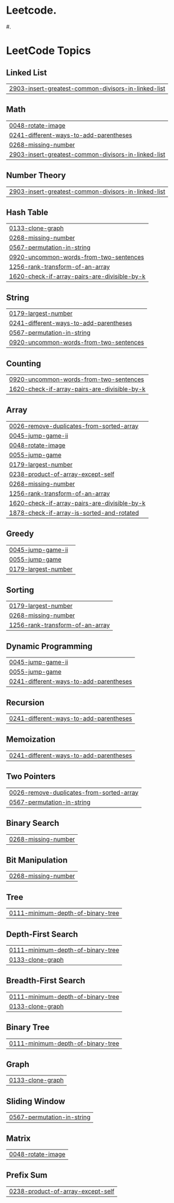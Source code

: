 # Leetcode.
#.

<!---LeetCode Topics Start-->
# LeetCode Topics
## Linked List
|  |
| ------- |
| [2903-insert-greatest-common-divisors-in-linked-list](https://github.com/ravikr126/Leetcode/tree/master/2903-insert-greatest-common-divisors-in-linked-list) |
## Math
|  |
| ------- |
| [0048-rotate-image](https://github.com/ravikr126/Leetcode/tree/master/0048-rotate-image) |
| [0241-different-ways-to-add-parentheses](https://github.com/ravikr126/Leetcode/tree/master/0241-different-ways-to-add-parentheses) |
| [0268-missing-number](https://github.com/ravikr126/Leetcode/tree/master/0268-missing-number) |
| [2903-insert-greatest-common-divisors-in-linked-list](https://github.com/ravikr126/Leetcode/tree/master/2903-insert-greatest-common-divisors-in-linked-list) |
## Number Theory
|  |
| ------- |
| [2903-insert-greatest-common-divisors-in-linked-list](https://github.com/ravikr126/Leetcode/tree/master/2903-insert-greatest-common-divisors-in-linked-list) |
## Hash Table
|  |
| ------- |
| [0133-clone-graph](https://github.com/ravikr126/Leetcode/tree/master/0133-clone-graph) |
| [0268-missing-number](https://github.com/ravikr126/Leetcode/tree/master/0268-missing-number) |
| [0567-permutation-in-string](https://github.com/ravikr126/Leetcode/tree/master/0567-permutation-in-string) |
| [0920-uncommon-words-from-two-sentences](https://github.com/ravikr126/Leetcode/tree/master/0920-uncommon-words-from-two-sentences) |
| [1256-rank-transform-of-an-array](https://github.com/ravikr126/Leetcode/tree/master/1256-rank-transform-of-an-array) |
| [1620-check-if-array-pairs-are-divisible-by-k](https://github.com/ravikr126/Leetcode/tree/master/1620-check-if-array-pairs-are-divisible-by-k) |
## String
|  |
| ------- |
| [0179-largest-number](https://github.com/ravikr126/Leetcode/tree/master/0179-largest-number) |
| [0241-different-ways-to-add-parentheses](https://github.com/ravikr126/Leetcode/tree/master/0241-different-ways-to-add-parentheses) |
| [0567-permutation-in-string](https://github.com/ravikr126/Leetcode/tree/master/0567-permutation-in-string) |
| [0920-uncommon-words-from-two-sentences](https://github.com/ravikr126/Leetcode/tree/master/0920-uncommon-words-from-two-sentences) |
## Counting
|  |
| ------- |
| [0920-uncommon-words-from-two-sentences](https://github.com/ravikr126/Leetcode/tree/master/0920-uncommon-words-from-two-sentences) |
| [1620-check-if-array-pairs-are-divisible-by-k](https://github.com/ravikr126/Leetcode/tree/master/1620-check-if-array-pairs-are-divisible-by-k) |
## Array
|  |
| ------- |
| [0026-remove-duplicates-from-sorted-array](https://github.com/ravikr126/Leetcode/tree/master/0026-remove-duplicates-from-sorted-array) |
| [0045-jump-game-ii](https://github.com/ravikr126/Leetcode/tree/master/0045-jump-game-ii) |
| [0048-rotate-image](https://github.com/ravikr126/Leetcode/tree/master/0048-rotate-image) |
| [0055-jump-game](https://github.com/ravikr126/Leetcode/tree/master/0055-jump-game) |
| [0179-largest-number](https://github.com/ravikr126/Leetcode/tree/master/0179-largest-number) |
| [0238-product-of-array-except-self](https://github.com/ravikr126/Leetcode/tree/master/0238-product-of-array-except-self) |
| [0268-missing-number](https://github.com/ravikr126/Leetcode/tree/master/0268-missing-number) |
| [1256-rank-transform-of-an-array](https://github.com/ravikr126/Leetcode/tree/master/1256-rank-transform-of-an-array) |
| [1620-check-if-array-pairs-are-divisible-by-k](https://github.com/ravikr126/Leetcode/tree/master/1620-check-if-array-pairs-are-divisible-by-k) |
| [1878-check-if-array-is-sorted-and-rotated](https://github.com/ravikr126/Leetcode/tree/master/1878-check-if-array-is-sorted-and-rotated) |
## Greedy
|  |
| ------- |
| [0045-jump-game-ii](https://github.com/ravikr126/Leetcode/tree/master/0045-jump-game-ii) |
| [0055-jump-game](https://github.com/ravikr126/Leetcode/tree/master/0055-jump-game) |
| [0179-largest-number](https://github.com/ravikr126/Leetcode/tree/master/0179-largest-number) |
## Sorting
|  |
| ------- |
| [0179-largest-number](https://github.com/ravikr126/Leetcode/tree/master/0179-largest-number) |
| [0268-missing-number](https://github.com/ravikr126/Leetcode/tree/master/0268-missing-number) |
| [1256-rank-transform-of-an-array](https://github.com/ravikr126/Leetcode/tree/master/1256-rank-transform-of-an-array) |
## Dynamic Programming
|  |
| ------- |
| [0045-jump-game-ii](https://github.com/ravikr126/Leetcode/tree/master/0045-jump-game-ii) |
| [0055-jump-game](https://github.com/ravikr126/Leetcode/tree/master/0055-jump-game) |
| [0241-different-ways-to-add-parentheses](https://github.com/ravikr126/Leetcode/tree/master/0241-different-ways-to-add-parentheses) |
## Recursion
|  |
| ------- |
| [0241-different-ways-to-add-parentheses](https://github.com/ravikr126/Leetcode/tree/master/0241-different-ways-to-add-parentheses) |
## Memoization
|  |
| ------- |
| [0241-different-ways-to-add-parentheses](https://github.com/ravikr126/Leetcode/tree/master/0241-different-ways-to-add-parentheses) |
## Two Pointers
|  |
| ------- |
| [0026-remove-duplicates-from-sorted-array](https://github.com/ravikr126/Leetcode/tree/master/0026-remove-duplicates-from-sorted-array) |
| [0567-permutation-in-string](https://github.com/ravikr126/Leetcode/tree/master/0567-permutation-in-string) |
## Binary Search
|  |
| ------- |
| [0268-missing-number](https://github.com/ravikr126/Leetcode/tree/master/0268-missing-number) |
## Bit Manipulation
|  |
| ------- |
| [0268-missing-number](https://github.com/ravikr126/Leetcode/tree/master/0268-missing-number) |
## Tree
|  |
| ------- |
| [0111-minimum-depth-of-binary-tree](https://github.com/ravikr126/Leetcode/tree/master/0111-minimum-depth-of-binary-tree) |
## Depth-First Search
|  |
| ------- |
| [0111-minimum-depth-of-binary-tree](https://github.com/ravikr126/Leetcode/tree/master/0111-minimum-depth-of-binary-tree) |
| [0133-clone-graph](https://github.com/ravikr126/Leetcode/tree/master/0133-clone-graph) |
## Breadth-First Search
|  |
| ------- |
| [0111-minimum-depth-of-binary-tree](https://github.com/ravikr126/Leetcode/tree/master/0111-minimum-depth-of-binary-tree) |
| [0133-clone-graph](https://github.com/ravikr126/Leetcode/tree/master/0133-clone-graph) |
## Binary Tree
|  |
| ------- |
| [0111-minimum-depth-of-binary-tree](https://github.com/ravikr126/Leetcode/tree/master/0111-minimum-depth-of-binary-tree) |
## Graph
|  |
| ------- |
| [0133-clone-graph](https://github.com/ravikr126/Leetcode/tree/master/0133-clone-graph) |
## Sliding Window
|  |
| ------- |
| [0567-permutation-in-string](https://github.com/ravikr126/Leetcode/tree/master/0567-permutation-in-string) |
## Matrix
|  |
| ------- |
| [0048-rotate-image](https://github.com/ravikr126/Leetcode/tree/master/0048-rotate-image) |
## Prefix Sum
|  |
| ------- |
| [0238-product-of-array-except-self](https://github.com/ravikr126/Leetcode/tree/master/0238-product-of-array-except-self) |
<!---LeetCode Topics End-->